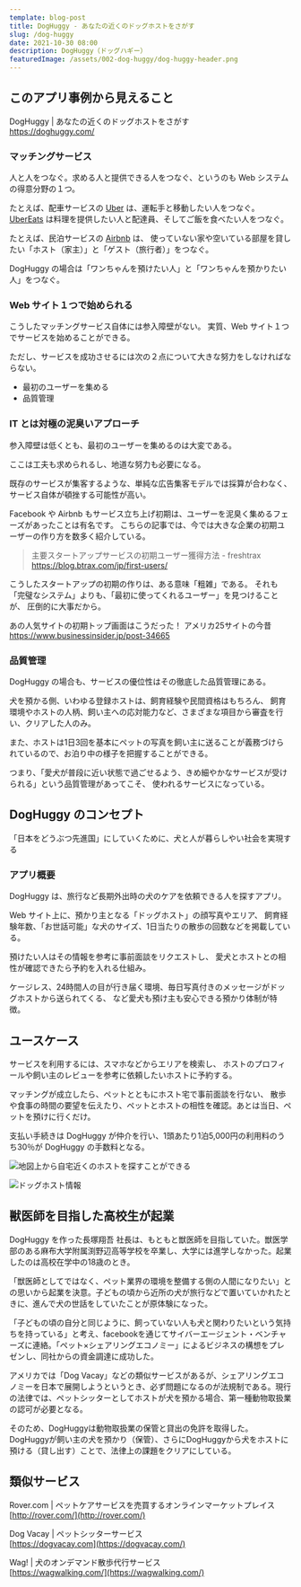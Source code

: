 ```yaml
---
template: blog-post
title: DogHuggy - あなたの近くのドッグホストをさがす
slug: /dog-huggy
date: 2021-10-30 08:00
description: DogHuggy（ドッグハギー）
featuredImage: /assets/002-dog-huggy/dog-huggy-header.png
---
```


## このアプリ事例から見えること

DogHuggy | あなたの近くのドッグホストをさがす  
https://doghuggy.com/

### マッチングサービス

人と人をつなぐ。求める人と提供できる人をつなぐ、というのも Web システムの得意分野の１つ。

たとえば、配車サービスの [Uber](https://www.uber.com/jp/ja/) は、運転手と移動したい人をつなぐ。
[UberEats](https://www.ubereats.com/jp) は料理を提供したい人と配達員、そしてご飯を食べたい人をつなぐ。

たとえば、民泊サービスの [Airbnb](https://www.airbnb.jp/) は、
使っていない家や空いている部屋を貸したい「ホスト（家主）」と「ゲスト（旅行者）」をつなぐ。

DogHuggy の場合は「ワンちゃんを預けたい人」と「ワンちゃんを預かりたい人」をつなぐ。

### Web サイト１つで始められる

こうしたマッチングサービス自体には参入障壁がない。
実質、Web サイト１つでサービスを始めることができる。

ただし、サービスを成功させるには次の２点について大きな努力をしなければならない。

- 最初のユーザーを集める
- 品質管理
  
### IT とは対極の泥臭いアプローチ

参入障壁は低くとも、最初のユーザーを集めるのは大変である。

ここは工夫も求められるし、地道な努力も必要になる。

既存のサービスが集客するような、単純な広告集客モデルでは採算が合わなく、
サービス自体が頓挫する可能性が高い。

Facebook や Airbnb もサービス立ち上げ初期は、ユーザーを泥臭く集めるフェーズがあったことは有名です。
こちらの記事では、今では大きな企業の初期ユーザーの作り方を数多く紹介している。

> 主要スタートアップサービスの初期ユーザー獲得方法 - freshtrax  
> https://blog.btrax.com/jp/first-users/

こうしたスタートアップの初期の作りは、ある意味「粗雑」である。
それも「完璧なシステム」よりも、「最初に使ってくれるユーザー」を見つけることが、
圧倒的に大事だから。

あの人気サイトの初期トップ画面はこうだった！ アメリカ25サイトの今昔  
https://www.businessinsider.jp/post-34665

### 品質管理

DogHuggy の場合も、サービスの優位性はその徹底した品質管理にある。

犬を預かる側、いわゆる登録ホストは、飼育経験や民間資格はもちろん、
飼育環境やホストの人柄、飼い主への応対能力など、さまざまな項目から審査を行い、クリアした人のみ。

また、ホストは1日3回を基本にペットの写真を飼い主に送ることが義務づけられているので、お泊り中の様子を把握することができる。

つまり、「愛犬が普段に近い状態で過ごせるよう、きめ細やかなサービスが受けられる」という品質管理があってこそ、
使われるサービスになっている。

## DogHuggy のコンセプト

「日本をどうぶつ先進国」にしていくために、犬と人が暮らしやい社会を実現する

### アプリ概要

DogHuggy は、旅行など長期外出時の犬のケアを依頼できる人を探すアプリ。

Web サイト上に、預かり主となる「ドッグホスト」の顔写真やエリア、
飼育経験年数、「お世話可能」な犬のサイズ、1日当たりの散歩の回数などを掲載している。

預けたい人はその情報を参考に事前面談をリクエストし、
愛犬とホストとの相性が確認できたら予約を入れる仕組み。

ケージレス、24時間人の目が行き届く環境、毎日写真付きのメッセージがドッグホストから送られてくる、
など愛犬も預け主も安心できる預かり体制が特徴。

## ユースケース

サービスを利用するには、スマホなどからエリアを検索し、
ホストのプロフィールや飼い主のレビューを参考に依頼したいホストに予約する。

マッチングが成立したら、ペットとともにホスト宅で事前面談を行ない、
散歩や食事の時間の要望を伝えたり、ペットとホストの相性を確認。あとは当日、ペットを預けに行くだけ。

支払い手続きは DogHuggy が仲介を行い、1頭あたり1泊5,000円の利用料のうち30％が DogHuggy の手数料となる。

![地図上から自宅近くのホストを探すことができる](./assets/002-dog-huggy/dog-huggy-map.png "地図上から自宅近くのホストを探すことができる")

![ドッグホスト情報](./assets/002-dog-huggy/dog-huggy-host.png "ドッグホスト情報")

## 獣医師を目指した高校生が起業

DogHuggy を作った長塚翔吾 社長は、もともと獣医師を目指していた。獣医学部のある麻布大学附属渕野辺高等学校を卒業し、大学には進学しなかった。起業したのは高校在学中の18歳のとき。

「獣医師としてではなく、ペット業界の環境を整備する側の人間になりたい」との思いから起業を決意。子どもの頃から近所の犬が旅行などで置いていかれたときに、進んで犬の世話をしていたことが原体験になった。

「子どもの頃の自分と同じように、飼っていない人も犬と関わりたいという気持ちを持っている」と考え、facebookを通じてサイバーエージェント・ベンチャーズに連絡。「ペット×シェアリングエコノミー」によるビジネスの構想をプレゼンし、同社からの資金調達に成功した。

アメリカでは「Dog Vacay」などの類似サービスがあるが、シェアリングエコノミーを日本で展開しようというとき、必ず問題になるのが法規制である。現行の法律では、ペットシッターとしてホストが犬を預かる場合、第一種動物取扱業の認可が必要となる。

そのため、DogHuggyは動物取扱業の保管と貸出の免許を取得した。DogHuggyが飼い主の犬を預かり（保管）、さらにDogHuggyから犬をホストに預ける（貸し出す）ことで、法律上の課題をクリアにしている。

## 類似サービス

Rover.com | ペットケアサービスを売買するオンラインマーケットプレイス  
[http://rover.com/](http://rover.com/)

Dog Vacay | ペットシッターサービス  
[https://dogvacay.com](https://dogvacay.com/)

Wag! | 犬のオンデマンド散歩代行サービス  
[https://wagwalking.com/](https://wagwalking.com/)